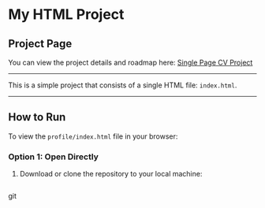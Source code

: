 # My HTML Project
## Project Page

You can view the project details and roadmap here: [Single Page CV Project](https://roadmap.sh/projects/single-page-cv)

---



This is a simple project that consists of a single HTML file: `index.html`.

---

## How to Run

To view the `profile/index.html` file in your browser:

### Option 1: Open Directly
1. Download or clone the repository to your local machine:
   ```bash
 git
